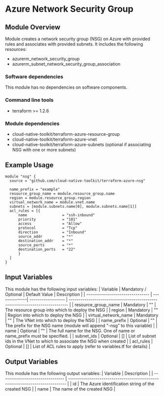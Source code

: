 # Azure Network Security Group

## Module Overview

Module creates a network security group (NSG) on Azure with provided rules and associates with provided subnets. It includes the following resources:
- azurerm_network_security_group
- azurerm_subnet_network_security_group_association

### Software dependencies

This module has no dependencies on software components.

### Command line tools

- terraform >= 1.2.6

### Module dependencies

- cloud-native-toolkit/terraform-azure-resource-group
- cloud-native-toolkit/terraform-azure-vnet
- cloud-native-toolkit/terraform-azure-subnets (optional if associating NSG with one or more subnets)

## Example Usage

```hcl-terraform
module "nsg" {
  source = "github.com/cloud-native-toolkit/terraform-azure-nsg"

  name_prefix = "example"
  resource_group_name = module.resource_group.name
  region = module.resource_group.region
  virtual_network_name = module.vnet.name
  subnets = [module.subnets.name[0], module.subnets.name[1]]
  acl_rules = [{
      name                = "ssh-inbound"
      priority            = "101"
      access              = "Allow"
      protocol            = "Tcp"
      direction           = "Inbound"
      source_addr         = "*"
      destination_addr    = "*"
      source_ports        = "*"
      destination_ports   = "22"
      }
  ]  
}
```

## Input Variables

This module has the following input variables:
| Variable | Mandatory / Optional | Default Value | Description |
| -------------------------------- | --------------| ------------------ | ----------------------------------------------------------------------------- |
| resource_group_name | Mandatory | "" | The resource group into which to deploy the NSG |
| region | Mandatory | "" | Region into which to deploy the NSG |
| virtual_network_name | Mandatory | "" | The VNet into which to deploy the NSG |
| name_prefix | Optional | "" | The prefix for the NSG name (module will append "-nsg" to this variable)  |
| name | Optional | "" | The full name for the NSG. One of name or name_prefix must be specified.  |
| subnet_ids | Optional | [] | List of subnet ids in the VNet to which to associate the NSG when created |
| acl_rules | Optional | [] | List of ACL rules to apply (refer to variables.tf for details) |

## Output Variables

This module has the following output variables:
| Variable | Description |
| -------------------------------- | ----------------------------------------------------------------------------- |
| id  | The Azure identification string of the created NSG  |
| name | The name of the created NSG |